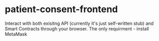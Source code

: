 # patient-consent-frontend

Interact with both exisitng API (currently it's just self-written stub) and Smart Contracts through your browser. The only requirment - install MetaMask
